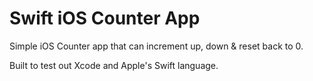 # Swift iOS Counter App

Simple iOS Counter app that can increment up, down & reset back to 0.

Built to test out Xcode and Apple's Swift language.